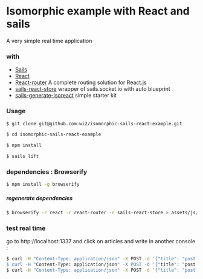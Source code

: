 # Isomorphic example with React and sails

A very simple real time application

### with
- [Sails](http://sailsjs.org)
- [React](https://facebook.github.io/react/)
- [React-router](http://rackt.github.io/react-router/)  A complete routing solution for React.js
- [sails-react-store](https://github.com/wi2/sails-react-store) wrapper of sails.socket.io with auto blueprint
- [sails-generate-isoreact](https://github.com/wi2/sails-generate-isoreact) simple starter kit

### Usage
```sh
$ git clone git@github.com:wi2/isomorphic-sails-react-example.git

$ cd isomorphic-sails-react-example

$ npm install

$ sails lift
```



### dependencies : Browserify
```sh
$ npm install -g browserify
```
##### regenerate dependencies
```sh
$ browserify -r react -r react-router -r sails-react-store > assets/js/dependencies/build.js
```



### test real time
go to http://localhost:1337
and click on articles and write in another console :

```sh
$ curl -H "Content-Type: application/json" -X POST -d '{"title": "post 1", "content": "It's my first post..."}' http://localhost:1337/post
$ curl -H "Content-Type: application/json" -X POST -d '{"title": "post 2", "content": "It's my second post..."}' http://localhost:1337/post
$ curl -H "Content-Type: application/json" -X POST -d '{"title": "post 3", "content": "It's my third post..."}' http://localhost:1337/post
```
